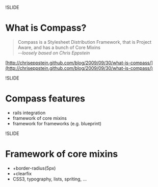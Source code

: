 !SLIDE
# What is  Compass? #

> Compass is a Stylesheet Distribution Framework,
> that is Project Aware, 
> and has a bunch of Core Mixins  
> <cite>--loosely based on Chris Eppstein</cite>

[http://chriseppstein.github.com/blog/2009/09/30/what-is-compass/](http://chriseppstein.github.com/blog/2009/09/30/what-is-compass/)

!SLIDE
# Compass features #

* rails integration
* framework of core mixins
* framework for frameworks (e.g. blueprint)

!SLIDE
# Framework of core mixins #

* +border-radius(5px)
* +clearfix
* CSS3, typography, lists, spriting, ...

